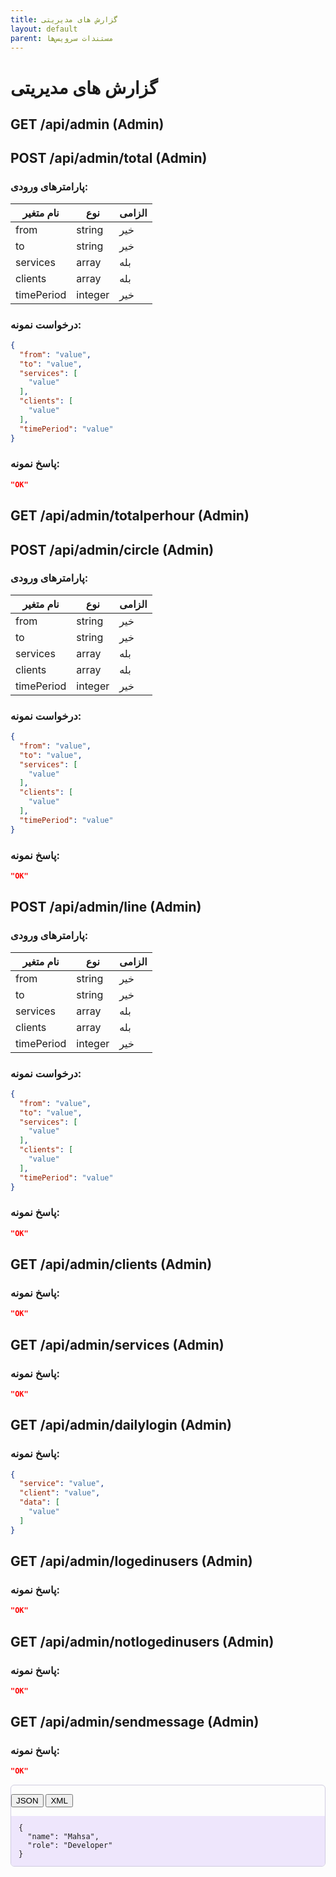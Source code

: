 ```yaml
---
title: گزارش های مدیریتی
layout: default
parent: مستندات سرویس‌ها
---
```


<style>
.tab-container {
  border-radius: 6px;
  overflow: hidden;
  border: 1px solid #d0cce0;
  font-family: sans-serif;
}

.tab-buttons {
  display: flex;
  background-color: #d6cce9;
}

.tab-buttons button {
  flex: 1;
  background: transparent;
  border: none;
  padding: 8px 12px;
  cursor: pointer;
  font-weight: bold;
  color: #333;
}

.tab-buttons button.active {
  background: #cbb9e5;
}

.tab-content {
  display: none;
  background-color: #eee6fc;
  padding: 12px;
  font-family: monospace;
}

.tab-content pre {
  margin: 0;
}

.tab-content.active {
  display: block;
}
</style>

# گزارش های مدیریتی

## GET /api/admin (Admin)

## POST /api/admin/total (Admin)

### پارامترهای ورودی:

| نام متغیر | نوع | الزامی |
|-----------|------|--------|
| from | string | خیر |
| to | string | خیر |
| services | array | بله |
| clients | array | بله |
| timePeriod | integer | خیر |

### درخواست نمونه:

```json
{
  "from": "value",
  "to": "value",
  "services": [
    "value"
  ],
  "clients": [
    "value"
  ],
  "timePeriod": "value"
}
```
### پاسخ نمونه:

```json
"OK"
```

## GET /api/admin/totalperhour (Admin)

## POST /api/admin/circle (Admin)

### پارامترهای ورودی:

| نام متغیر | نوع | الزامی |
|-----------|------|--------|
| from | string | خیر |
| to | string | خیر |
| services | array | بله |
| clients | array | بله |
| timePeriod | integer | خیر |

### درخواست نمونه:

```json
{
  "from": "value",
  "to": "value",
  "services": [
    "value"
  ],
  "clients": [
    "value"
  ],
  "timePeriod": "value"
}
```

### پاسخ نمونه:

```json
"OK"
```

## POST /api/admin/line (Admin)

### پارامترهای ورودی:

| نام متغیر | نوع | الزامی |
|-----------|------|--------|
| from | string | خیر |
| to | string | خیر |
| services | array | بله |
| clients | array | بله |
| timePeriod | integer | خیر |

### درخواست نمونه:

```json
{
  "from": "value",
  "to": "value",
  "services": [
    "value"
  ],
  "clients": [
    "value"
  ],
  "timePeriod": "value"
}
```

### پاسخ نمونه:

```json
"OK"
```

## GET /api/admin/clients (Admin)

### پاسخ نمونه:

```json
"OK"
```

## GET /api/admin/services (Admin)

### پاسخ نمونه:

```json
"OK"
```

## GET /api/admin/dailylogin (Admin)

### پاسخ نمونه:

```json
{
  "service": "value",
  "client": "value",
  "data": [
    "value"
  ]
}
```

## GET /api/admin/logedinusers (Admin)

### پاسخ نمونه:

```json
"OK"
```

## GET /api/admin/notlogedinusers (Admin)

### پاسخ نمونه:

```json
"OK"
```

## GET /api/admin/sendmessage (Admin)

### پاسخ نمونه:

```json
"OK"
```

<!-- تب‌ها -->
<div class="tab-container" >

  <button class="active" onclick="switchTab(this, 'json')">JSON</button>
  <button onclick="switchTab(this, 'xml')">XML</button>

  <div id="json" class="tab-content active">
    <pre><code>{
  "name": "Mahsa",
  "role": "Developer"
}</code></pre>
  </div>

  <div id="xml" class="tab-content" style="display:none;">
    <pre><code>&lt;user&gt;
  &lt;name&gt;Mahsa&lt;/name&gt;
  &lt;role&gt;Developer&lt;/role&gt;
&lt;/user&gt;</code></pre>
  </div>

</div>

<script>
function switchTab(button, tabId) {
  document.querySelectorAll('.tab-buttons button').forEach(btn => btn.classList.remove('active'));
  document.querySelectorAll('.tab-content').forEach(tab => tab.classList.remove('active'));

  button.classList.add('active');
  document.getElementById(tabId).classList.add('active');
}
</script>